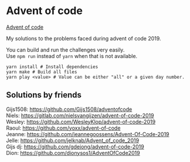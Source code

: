 # Advent of code

[Advent of code](https://adventofcode.com/2019/)

My solutions to the problems faced during advent of code 2019.

You can build and run the challenges very easily.  
Use `npm run` instead of `yarn` when that is not available.

```shell
yarn install # Install dependencies
yarn make # Build all files
yarn play <value> # Value can be either "all" or a given day number.
```

## Solutions by friends

Gijs1508: https://github.com/Gijs1508/adventofcode  
Niels: https://gitlab.com/nielsvangijzen/advent-of-code-2019  
Wesley: https://github.com/WesleyKlop/advent-of-code-2019  
Raoul: https://github.com/yoxx/advent-of-code  
Jeanne: https://github.com/jeannegoossens/Advent-Of-Code-2019  
Jelle: https://github.com/jelknab/Advent_of_code_2019  
Gijs dj: https://github.com/gdejong/advent-of-code-2019  
Dion: https://github.com/dionysos1/AdventOfCode2019
